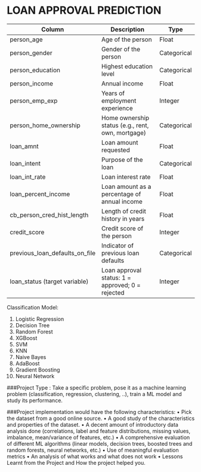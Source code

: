 # LOAN APPROVAL PREDICTION


| Column                         | Description                                      | Type        |
|--------------------------------|--------------------------------------------------|-------------|
| person_age                     | Age of the person                                | Float       |
| person_gender                  | Gender of the person                             | Categorical |
| person_education               | Highest education level                          | Categorical |
| person_income                  | Annual income                                    | Float       |
| person_emp_exp                 | Years of employment experience                   | Integer     |
| person_home_ownership          | Home ownership status (e.g., rent, own, mortgage)| Categorical |
| loan_amnt                      | Loan amount requested                            | Float       |
| loan_intent                    | Purpose of the loan                              | Categorical |
| loan_int_rate                  | Loan interest rate                               | Float       |
| loan_percent_income            | Loan amount as a percentage of annual income     | Float       |
| cb_person_cred_hist_length     | Length of credit history in years                | Float       |
| credit_score                   | Credit score of the person                       | Integer     |
| previous_loan_defaults_on_file | Indicator of previous loan defaults              | Categorical |
| loan_status (target variable)  | Loan approval status: 1 = approved; 0 = rejected | Integer     |



Classification Model:
1. Logistic Regression
2. Decision Tree
3. Random Forest
4. XGBoost
5. SVM
6. KNN
7. Naive Bayes
8. AdaBoost
9. Gradient Boosting
10. Neural Network

###Project Type : 
Take a specific problem, pose it as a machine
learning problem (classification, regression, clustering, ..),
train a ML model and study its performance.

###Project implementation would have the following characteristics:
• Pick the dataset from a good online source.
• A good study of the characteristics and properties of the
dataset.
• A decent amount of introductory data analysis done
(correlations, label and feature distributions, missing values,
imbalance, mean/variance of features, etc.)
• A comprehensive evaluation of different ML algorithms
(linear models, decision trees, boosted trees and random
forests, neural networks, etc.)
• Use of meaningful evaluation metrics
• An analysis of what works and what does not work
• Lessons Learnt from the Project and How the project helped
you.
